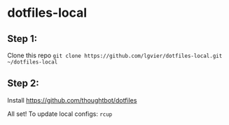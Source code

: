 # dotfiles-local

## Step 1:
Clone this repo
`git clone https://github.com/lgvier/dotfiles-local.git ~/dotfiles-local`

## Step 2:
Install https://github.com/thoughtbot/dotfiles



All set!
To update local configs: `rcup`

